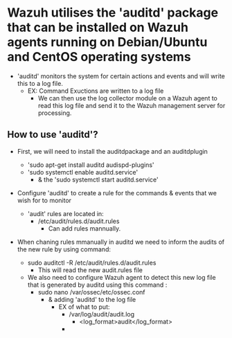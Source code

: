 # Wazuh utilises the 'auditd' package that can be installed on Wazuh agents running on Debian/Ubuntu and CentOS operating systems

- 'auditd' monitors the system for certain actions and events and will write this to a log file.
  - EX: Command Exuctions are written to a log file
    - We can then use the log collector module on a Wazuh agent to read this log file and send it to the Wazuh management server for processing.

## How to use 'auditd'?

- First, we will need to install the auditdpackage and an auditdplugin
  - 'sudo apt-get install auditd audispd-plugins'
  - 'sudo systemctl enable auditd.service'
    - & the 'sudo systemctl start auditd.service'

- Configure 'auditd' to create a rule for the commands & events that we wish for to monitor
  - 'audit' rules are located in:
    - /etc/audit/rules.d/audit.rules
      - Can add rules mannually.

- When chaning rules mmanually in auditd we need to inform the audits of the new rule by using command:
  - sudo auditctl -R /etc/audit/rules.d/audit.rules
    - This will read the new audit.rules file
  - We also need to configure Wazuh agent to detect this new log file that is generated by auditd using this command :
    - sudo nano /var/ossec/etc/ossec.conf
      - & adding 'auditd' to the log file
        - EX of what to put:
          - <location>/var/log/audit/audit.log</location>
            - <log_format>audit</log_format>
          - </localfile>
